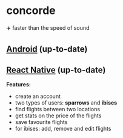 # concorde
:airplane: faster than the speed of sound

## [Android](https://github.com/mirceadino/concorde-android) (up-to-date)
## [React Native](https://github.com/mirceadino/concorde-react-native) (up-to-date)

**Features:**
- create an account
- two types of users: **sparrows** and **ibises** 
- find flights between two locations
- get stats on the price of the flights
- save favourite flights
- for ibises: add, remove and edit flights
